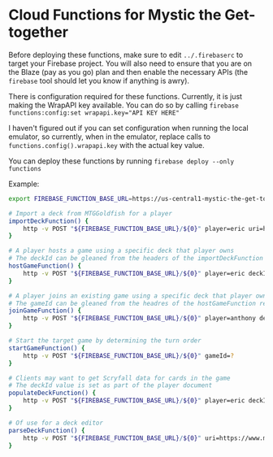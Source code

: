 # Cloud Functions for Mystic the Get-together

Before deploying these functions, make sure to edit `../.firebaserc` to target your Firebase project. You will also need to ensure that you are on the Blaze (pay as you go) plan and then enable the necessary APIs (the `firebase` tool should let you know if anything is awry).

There is configuration required for these functions. Currently, it is just making the WrapAPI key available. You can do so by calling `firebase functions:config:set wrapapi.key="API KEY HERE"`

I haven't figured out if you can set configuration when running the local emulator, so currently, when in the emulator, replace calls to `functions.config().wrapapi.key` with the actual key value.

You can deploy these functions by running `firebase deploy --only functions`

Example:
```bash
export FIREBASE_FUNCTION_BASE_URL=https://us-central1-mystic-the-get-together-8e05e.cloudfunctions.net

# Import a deck from MTGGoldfish for a player
importDeckFunction() {
    http -v POST "${FIREBASE_FUNCTION_BASE_URL}/${0}" player=eric uri=https://www.mtggoldfish.com/deck/1511674
}

# A player hosts a game using a specific deck that player owns
# The deckId can be gleaned from the headers of the importDeckFunction response
hostGameFunction() {
    http -v POST "${FIREBASE_FUNCTION_BASE_URL}/${0}" player=eric deckId=?
}

# A player joins an existing game using a specific deck that player owns
# The gameId can be gleaned from the headres of the hostGameFunction response
joinGameFunction() {
    http -v POST "${FIREBASE_FUNCTION_BASE_URL}/${0}" player=anthony deckId=?
}

# Start the target game by determining the turn order
startGameFunction() {
    http -v POST "${FIREBASE_FUNCTION_BASE_URL}/${0}" gameId=?
}

# Clients may want to get Scryfall data for cards in the game
# The deckId value is set as part of the player document
populateDeckFunction() {
    http -v POST "${FIREBASE_FUNCTION_BASE_URL}/${0}" player=eric deckId=?
}

# Of use for a deck editor
parseDeckFunction() {
    http -v POST "${FIREBASE_FUNCTION_BASE_URL}/${0}" uri=https://www.mtggoldfish.com/deck/1511674
}
```